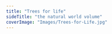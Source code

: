 ```yaml
---
title: "Trees for life"
sideTitle: "the natural world volume"
coverImage: "Images/Trees-for-Life.jpg"
---
```

